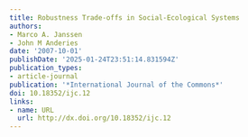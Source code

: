 ```yaml
---
title: Robustness Trade-offs in Social-Ecological Systems
authors:
- Marco A. Janssen
- John M Anderies
date: '2007-10-01'
publishDate: '2025-01-24T23:51:14.831594Z'
publication_types:
- article-journal
publication: '*International Journal of the Commons*'
doi: 10.18352/ijc.12
links:
- name: URL
  url: http://dx.doi.org/10.18352/ijc.12
---
```

